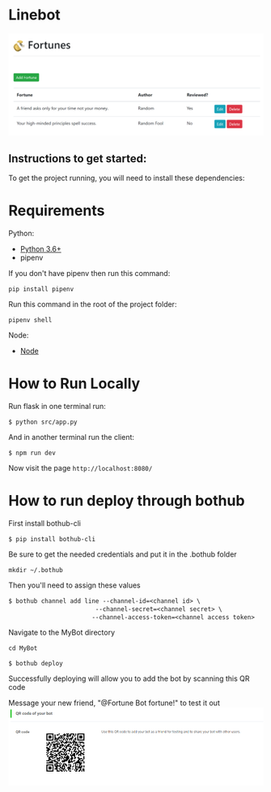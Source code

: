 # Linebot

![web front end](./imgs/webapp.png)

## Instructions to get started:

To get the project running, you will need to install these dependencies:

# Requirements

Python: 
* [Python 3.6+](https://www.python.org/downloads/)
* pipenv

If you don't have pipenv then run this command:
```
pip install pipenv
```
Run this command in the root of the project folder:
```
pipenv shell
```

Node:
* [Node](https://nodejs.org/en/download/)

# How to Run Locally

Run flask in one terminal run:

```
$ python src/app.py
```

And in another terminal run the client:

```
$ npm run dev
```

Now visit the page `http://localhost:8080/`

# How to run deploy through bothub

First install bothub-cli
```
$ pip install bothub-cli
```
Be sure to get the needed credentials and  put it in the .bothub folder
```
mkdir ~/.bothub
```
Then you'll need to assign these values
```
$ bothub channel add line --channel-id=<channel id> \
                        --channel-secret=<channel secret> \
                       --channel-access-token=<channel access token>
```
Navigate to the MyBot directory
```
cd MyBot
```

```
$ bothub deploy
```
Successfully deploying will allow you to add the bot by scanning this QR code

Message your new friend, "@Fortune Bot fortune!" to test it out
![QR Code](./imgs/linebot-QR.png)